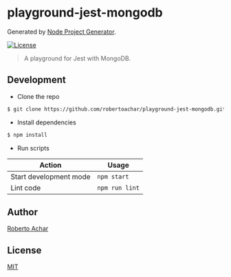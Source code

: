 # playground-jest-mongodb

Generated by [Node Project Generator](https://github.com/robertoachar/generator-node).

[![License][license-badge]][license-url]

> A playground for Jest with MongoDB.

## Development

- Clone the repo

```bash
$ git clone https://github.com/robertoachar/playground-jest-mongodb.git
```

- Install dependencies

```bash
$ npm install
```

- Run scripts

| Action                 | Usage          |
| ---------------------- | -------------- |
| Start development mode | `npm start`    |
| Lint code              | `npm run lint` |

## Author

[Roberto Achar](https://twitter.com/robertoachar)

## License

[MIT](https://github.com/robertoachar/playground-jest-mongodb/blob/master/LICENSE)

[license-badge]: https://img.shields.io/github/license/robertoachar/playground-jest-mongodb.svg
[license-url]: https://opensource.org/licenses/MIT

